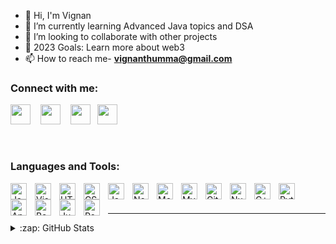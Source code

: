 - 👋 Hi, I'm Vignan
- 🌱 I’m currently learning Advanced Java topics and DSA
- 👯 I’m looking to collaborate with other projects
- 🥅 2023 Goals: Learn more about web3
- 📫 How to reach me- **vignanthumma@gmail.com**

### Connect with me:

<p align="left"><a href="https://www.linkedin.com/in/-vignan/" target="_blank" rel="noreferrer"><img src="https://cdn-icons-png.flaticon.com/512/174/174857.png" width="32" height="32" /></a> &nbsp;&nbsp;
<a  href="https://www.github.com/vignan8" target="_blank" rel="noreferrer"><img src="https://cdn-icons-png.flaticon.com/512/270/270798.png" width="32" height="32"/></a> &nbsp;&nbsp;
 <a href="http://www.instagram.com/vignanofficial" target="_blank" rel="noreferrer"><img src="http://pluspng.com/img-png/instagram-logo-eps-png-instagram-logo-1784.png" width="32" height="32" /></a>&nbsp;&nbsp;
<a href="https://twitter.com/VignanThumma" target="_blank" rel="noreferrer"><img src="https://cdn-icons-png.flaticon.com/512/733/733579.png" width="32" height="32" /></a></p>&nbsp;&nbsp;


### Languages and Tools:

<img align="left" alt="Java" width="26px" src="https://cdn-icons-png.flaticon.com/512/5968/5968282.png"  style="padding-right:10px;" />
<img align="left" alt="Visual Studio Code" width="26px" src="https://cdn.jsdelivr.net/gh/devicons/devicon/icons/vscode/vscode-original.svg" style="padding-right:10px;" />
<img align="left" alt="HTML5" width="26px" src="https://cdn.jsdelivr.net/gh/devicons/devicon/icons/html5/html5-original.svg" style="padding-right:10px;" />
<img align="left" alt="CSS3" width="26px" src="https://cdn.jsdelivr.net/gh/devicons/devicon/icons/css3/css3-original.svg" style="padding-right:10px;" />
<img align="left" alt="JavaScript" width="26px" src="https://cdn.jsdelivr.net/gh/devicons/devicon/icons/javascript/javascript-original.svg" style="padding-right:10px;" />
<img align="left" alt="Node.js" width="26px" src="https://cdn.jsdelivr.net/gh/devicons/devicon/icons/nodejs/nodejs-original.svg" style="padding-right:10px;" />
<img align="left" alt="MongoDB" width="26px" src="https://cdn.jsdelivr.net/gh/devicons/devicon/icons/mongodb/mongodb-original.svg" style="padding-right:10px;" />
<img align="left" alt="MySQL" width="26px" src="https://cdn.jsdelivr.net/gh/devicons/devicon/icons/mysql/mysql-original.svg" style="padding-right:10px;" />
<img align="left" alt="Git" width="26px" src="https://cdn.jsdelivr.net/gh/devicons/devicon/icons/git/git-original.svg" style="padding-right:10px;" />
<img align="left" alt="NumPy" width="26px" src="https://cdn.jsdelivr.net/gh/devicons/devicon/icons/numpy/numpy-original.svg" style="padding-right:10px;" />
<img align="left" alt="C++" width="26px" src="https://cdn-icons-png.flaticon.com/512/6132/6132222.png" style="padding-right:10px;" />
<img align="left" alt="Python" width="26px" src="https://cdn.jsdelivr.net/gh/devicons/devicon/icons/python/python-original.svg" style="padding-right:10px;" />
<img align="left" alt="Anaconda" width="26px" src="https://cdn.jsdelivr.net/gh/devicons/devicon/icons/anaconda/anaconda-original.svg" style="padding-right:10px;" />
<img align="left" alt="BashProgramming" width="26px" src="https://cdn.jsdelivr.net/gh/devicons/devicon/icons/bash/bash-original.svg" style="padding-right:10px;" />
<img align="left" alt="Jupyter" width="26px" src="https://cdn.jsdelivr.net/gh/devicons/devicon/icons/jupyter/jupyter-original-wordmark.svg" style="padding-right:10px;" />
<img align="left" alt="Ps" width="26px" src="https://cdn.jsdelivr.net/gh/devicons/devicon/icons/photoshop/photoshop-plain.svg" style="padding-right:10px;" />

<br />
<br />

---------

<details>
  <summary>:zap: GitHub Stats</summary>

<p align="left">
  <img src="https://github-readme-streak-stats.herokuapp.com/?user=vignan8&theme=monokai" alt="GitHub Streak" />
</p>
 
<p align="left">
  <img src="https://komarev.com/ghpvc/?username=vignan8&label=Profile%20views&color=0e75b6&style=flat" alt="Profile Views" />
</p>
       
<picture>
<source
  srcset="https://github-readme-stats.vercel.app/api?username=vignan8&show_icons=true"
  media="(prefers-color-scheme: light), (prefers-color-scheme: no-preference)"
/>
<source 
srcset="https://github-readme-stats.vercel.app/api/top-langs/?username=vignan8&layout=compact&show_icons=true&theme=gotham"
/> 


[twitter]: https://twitter.com/VignanThumma
[instagram]: https://instagram.com/vignanofficial
[linkedin]: https://linkedin.com/in/-vignan




<!-- <p><img alt="🧑‍💻" align="center" src="https://github.com/vignan8/vignan8/blob/main/metrics.header.svg"></p> -->
<!-- <p><img alt="🧑‍💻" align="center" src="https://github.com/vignan8/vignan8/blob/main/metrics.plugin.achievements.svg"></p> -->
<!-- <p><img alt="🧑‍💻" align="center" src="https://github.com/vignan8/vignan8/blob/main/metrics.plugin.achievements.compact.svg"></p> -->
<!-- <p><img alt="🧑‍💻" align="center" src="https://github.com/vignan8/vignan8/blob/main/metrics.licenses.svg"></p> -->
<p><a href="https://github.com/vignan8?tab=repositories" target="_blank"><img alt="🧑‍💻" align="center" src="https://github.com/vignan8/vignan8/blob/main/metrics.plugin.lines.svg"></a></p>
<p><img alt="🧑‍💻" align="center" src="https://github.com/vignan8/vignan8/blob/main/metrics.plugin.languages.svg"></p>
<p><img alt="🧑‍💻" align="center" src="https://github.com/vignan8/vignan8/blob/main/metrics.plugin.followup.svg"></p>
<p><a href="https://gist.github.com/vignan8" target="_blank"><img alt="🧑‍💻" align="center" src="https://github.com/vignan8/vignan8/blob/main/metrics.plugin.gists.svg"></a></p>
<!-- <p><img alt="🧑‍💻" align="center" src="https://github.com/vignan8/vignan8/blob/main/metrics.plugin.habits.svg"></p> -->
<!-- <p><img alt="🧑‍💻" align="center" src="https://github.com/vignan8/vignan8/blob/main/metrics.plugin.people.followers.svg"></p> -->
<!-- <p><img alt="🧑‍💻" align="center" src="https://github.com/vignan8/vignan8/blob/main/metrics.plugin.topics.mastered.svg"></p> -->
<p><img alt="🧑‍💻" align="center" src="https://github.com/vignan8/vignan8/blob/main/metrics.plugin.stargazers.svg"></p>
<!-- <p><img alt="🧑‍💻" align="center" src="https://github.com/vignan8/vignan8/blob/main/metrics.plugin.skyline.svg"></p> -->
<!-- <p><img alt="🧑‍💻" align="center" src="https://github.com/vignan8/vignan8/blob/main/metrics.plugin.activity.svg"></p> -->
<!-- <p><a href="https://x.com/VignanThumma" target="_blank"><img alt="🧑‍💻" align="center" src="https://metrics.lecoq.io/VignanThumma?template=classic&base.header=0&base.activity=0&base.community=0&base.repositories=0&base.metadata=0&tweets=1&tweets.limit=6&tweets.user=VignanThumma&config.timezone=America%2FNew_York"></a></p> -->
<!-- <p><img alt="🧑‍💻" align="center" src="https://github.com/vignan8/vignan8/blob/main/metrics.plugin.isocalendar.fullyear.svg"></p> -->

<!-- <details>
  <br />
  <summary><b>🚀&nbsp; Github Stats</b></summary>


  <img src="https://github-profile-trophy.vercel.app/?username=vignan8l&theme=onedark" alt="vignan8" />
  <img align="left" src="https://github-readme-stats.vercel.app/api?username=vignan8l&count_private=true&show_icons=true&theme=onedark" alt="vignan8" />
  <img src="https://github-readme-stats.vercel.app/api/top-langs/?username=vignan8l&layout=compact&langs_count=8&theme=onedark" alt="vignan8" />

  <img height="180em" src="https://github-readme-stats.vercel.app/api?username=SetuCoder&show_icons=true&hide_border=true" />
  <img height="180em" src="https://github-readme-stats.vercel.app/api/top-langs/?username=SetuCoder&exclude_repo=KNN-Image-Classification&show_icons=true&hide_border=true&layout=compact&langs_count=8"/>
  ![Metrics](https://github.com/vignan8/vignan8/blob/main/github-metrics.svg)

</details>

<details>
  <summary><b>👨‍💻&nbsp; About Me</b></summary>

  - 🔭 I’m currently working on [NextJS Prismic Blog Starter](https://github.com/vignan8/nextjs-prismic-blog-starter)

- 🌱 I’m currently learning e2e testing using **Cypress**


 - 🏎️ I created a couple of starter templates in [Gatsby](https://github.com/vignan8/gatsby-prismic-blog-starter) & [NextJS](https://github.com/vignan8/nextjs-prismic-blog-starter) to help you build a blog using **Prismic** CMS which have &nbsp;<a href="https://www.npmjs.com/package/gatsby-prismic-blog-starter" target="_blank" rel="noreferrer noopener" style="margin: 0 0.25rem;">
<img alt="npm downloads" src="https://img.shields.io/npm/dt/gatsby-prismic-blog-starter?style=for-the-badge">
</a>&nbsp;and&nbsp;<a href="https://www.npmjs.com/package/nextjs-prismic-blog-starter" target="_blank" rel="noreferrer noopener" style="margin: 0 0.25rem;">
<img alt="npm downloads" src="https://img.shields.io/npm/dt/nextjs-prismic-blog-starter?style=for-the-badge">
</a> respectively.

- 👋 Hi, I'm Vignan

- 🌱 I’m currently learning Advanced Java topics and DSA

- 👯 I’m looking to collaborate with other projects

- 🥅 2023 Goals: Learn more about web3

- 📫 How to reach me- vignanthumma@gmail.com

</details> -->

<details>
  <br />
  <summary><b>🤝&nbsp; Connect with me:</b></summary>
  
  <div>
 <a href="https://x.com/VignanThumma" target="blank"><img align="center" src="https://cdn.jsdelivr.net/npm/simple-icons@3.0.1/icons/twitter.svg" alt="viggy" height="30" width="40" /></a>
<a href="https://linkedin.com/in/vignan1" target="blank"><img align="center" src="https://cdn.jsdelivr.net/npm/simple-icons@3.0.1/icons/linkedin.svg" alt="vignan" height="30" width="40" /></a>

  </div>
</details>

<details>
  <br />
 
<div align="center">
<h1 align="center">

</div>
